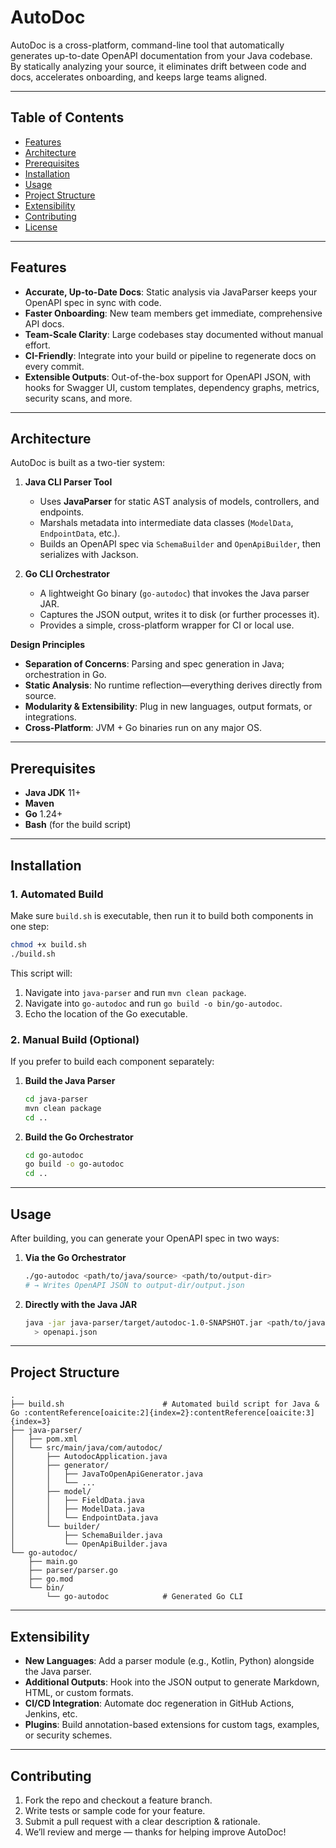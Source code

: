 # AutoDoc

AutoDoc is a cross-platform, command-line tool that automatically generates up-to-date OpenAPI documentation from your Java codebase. By statically analyzing your source, it eliminates drift between code and docs, accelerates onboarding, and keeps large teams aligned.

---

## Table of Contents

- [Features](#features)  
- [Architecture](#architecture)  
- [Prerequisites](#prerequisites)  
- [Installation](#installation)  
- [Usage](#usage)  
- [Project Structure](#project-structure)  
- [Extensibility](#extensibility)  
- [Contributing](#contributing)  
- [License](#license)  

---

## Features

- **Accurate, Up-to-Date Docs**: Static analysis via JavaParser keeps your OpenAPI spec in sync with code.  
- **Faster Onboarding**: New team members get immediate, comprehensive API docs.  
- **Team-Scale Clarity**: Large codebases stay documented without manual effort.  
- **CI-Friendly**: Integrate into your build or pipeline to regenerate docs on every commit.  
- **Extensible Outputs**: Out-of-the-box support for OpenAPI JSON, with hooks for Swagger UI, custom templates, dependency graphs, metrics, security scans, and more.  

---

## Architecture

AutoDoc is built as a two-tier system:

1. **Java CLI Parser Tool**  
   - Uses **JavaParser** for static AST analysis of models, controllers, and endpoints.  
   - Marshals metadata into intermediate data classes (`ModelData`, `EndpointData`, etc.).  
   - Builds an OpenAPI spec via `SchemaBuilder` and `OpenApiBuilder`, then serializes with Jackson.  

2. **Go CLI Orchestrator**  
   - A lightweight Go binary (`go-autodoc`) that invokes the Java parser JAR.  
   - Captures the JSON output, writes it to disk (or further processes it).  
   - Provides a simple, cross-platform wrapper for CI or local use.  

**Design Principles**  
- **Separation of Concerns**: Parsing and spec generation in Java; orchestration in Go.  
- **Static Analysis**: No runtime reflection—everything derives directly from source.  
- **Modularity & Extensibility**: Plug in new languages, output formats, or integrations.  
- **Cross-Platform**: JVM + Go binaries run on any major OS.  

---

## Prerequisites

- **Java JDK** 11+  
- **Maven**  
- **Go** 1.24+  
- **Bash** (for the build script)  

---

## Installation

### 1. Automated Build

Make sure `build.sh` is executable, then run it to build both components in one step:

```bash
chmod +x build.sh
./build.sh
````

This script will:

1. Navigate into `java-parser` and run `mvn clean package`.
2. Navigate into `go-autodoc` and run `go build -o bin/go-autodoc`.
3. Echo the location of the Go executable.&#x20;

### 2. Manual Build (Optional)

If you prefer to build each component separately:

1. **Build the Java Parser**

   ```bash
   cd java-parser
   mvn clean package
   cd ..
   ```
2. **Build the Go Orchestrator**

   ```bash
   cd go-autodoc
   go build -o go-autodoc
   cd ..
   ```

---

## Usage

After building, you can generate your OpenAPI spec in two ways:

1. **Via the Go Orchestrator**

   ```bash
   ./go-autodoc <path/to/java/source> <path/to/output-dir>
   # → Writes OpenAPI JSON to output-dir/output.json
   ```
2. **Directly with the Java JAR**

   ```bash
   java -jar java-parser/target/autodoc-1.0-SNAPSHOT.jar <path/to/java/source> \
     > openapi.json
   ```

---

## Project Structure

```
.
├── build.sh                      # Automated build script for Java & Go :contentReference[oaicite:2]{index=2}:contentReference[oaicite:3]{index=3}
├── java-parser/
│   ├── pom.xml
│   └── src/main/java/com/autodoc/
│       ├── AutodocApplication.java
│       ├── generator/
│       │   ├── JavaToOpenApiGenerator.java
│       │   └── ...
│       ├── model/
│       │   ├── FieldData.java
│       │   ├── ModelData.java
│       │   └── EndpointData.java
│       └── builder/
│           ├── SchemaBuilder.java
│           └── OpenApiBuilder.java
└── go-autodoc/
    ├── main.go
    ├── parser/parser.go
    ├── go.mod
    └── bin/
        └── go-autodoc            # Generated Go CLI
```

---

## Extensibility

* **New Languages**: Add a parser module (e.g., Kotlin, Python) alongside the Java parser.
* **Additional Outputs**: Hook into the JSON output to generate Markdown, HTML, or custom formats.
* **CI/CD Integration**: Automate doc regeneration in GitHub Actions, Jenkins, etc.
* **Plugins**: Build annotation-based extensions for custom tags, examples, or security schemes.

---

## Contributing

1. Fork the repo and checkout a feature branch.
2. Write tests or sample code for your feature.
3. Submit a pull request with a clear description & rationale.
4. We’ll review and merge — thanks for helping improve AutoDoc!



